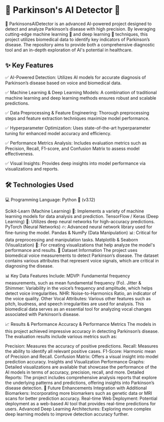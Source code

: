 # 🧠 Parkinson's AI Detector 🚀

🎯 ParkinsonsAIDetector is an advanced AI-powered project designed to detect and analyze Parkinson’s disease with high precision. By leveraging cutting-edge machine learning 🤖 and deep learning 🧠 techniques, this project utilizes biomedical data to identify key indicators of Parkinson’s disease. The repository aims to provide both a comprehensive diagnostic tool and an in-depth exploration of AI's potential in healthcare.

## ✨ Key Features

✅ AI-Powered Detection: Utilizes AI models for accurate diagnosis of Parkinson’s disease based on voice and biomedical data.

✅ Machine Learning & Deep Learning Models: A combination of traditional machine learning and deep learning methods ensures robust and scalable predictions.

✅ Data Preprocessing & Feature Engineering: Thorough preprocessing steps and feature extraction techniques maximize model performance.

✅ Hyperparameter Optimization: Uses state-of-the-art hyperparameter tuning for enhanced model accuracy and efficiency.

✅ Performance Metrics Analysis: Includes evaluation metrics such as Precision, Recall, F1-score, and Confusion Matrix to assess model effectiveness.

✅ Visual Insights: Provides deep insights into model performance via visualizations and reports.

## 🛠 Technologies Used

💻 Programming Language: Python 🐍 (v3.12)

Scikit-Learn (Machine Learning) 🤖: Implements a variety of machine learning models for data analysis and prediction.
TensorFlow / Keras (Deep Learning) 🧠: Utilizes deep neural networks for high-accuracy predictions.
PyTorch (Neural Networks) 🔥: Advanced neural network library used for fine-tuning the model.
Pandas & NumPy (Data Manipulation) 📊: Critical for data preprocessing and manipulation tasks.
Matplotlib & Seaborn (Visualization) 🎨: For creating visualizations that help analyze the model's performance and results.
📂 Dataset Information
The project uses biomedical voice measurements to detect Parkinson’s disease. The dataset contains various attributes that represent voice signals, which are critical in diagnosing the disease.

📊 Key Data Features Include:
MDVP: Fundamental frequency measurements, such as mean fundamental frequency (Fo).
Jitter & Shimmer: Variability in the voice’s frequency and amplitude, which helps detect voice irregularities.
NHR: Noise-to-Harmonics Ratio, an indicator of the voice quality.
Other Vocal Attributes: Various other features such as pitch, loudness, and speech irregularities are used for analysis.
This biomedical data serves as an essential tool for analyzing vocal changes associated with Parkinson’s disease.

📈 Results & Performance
Accuracy & Performance Metrics
The models in this project achieved impressive accuracy in detecting Parkinson’s disease. The evaluation results include various metrics such as:

Precision: Measures the accuracy of positive predictions.
Recall: Measures the ability to identify all relevant positive cases.
F1-Score: Harmonic mean of Precision and Recall.
Confusion Matrix: Offers a visual insight into model prediction accuracy.
Insights and Visualization
Performance Graphs: Detailed visualizations are available that showcase the performance of the AI models in terms of accuracy, precision, recall, and more.
Detailed Reports: The project includes comprehensive analysis reports that explore the underlying patterns and predictions, offering insights into Parkinson’s disease detection.
🚀 Future Enhancements
Integration with Additional Biomarkers: Incorporating more biomarkers such as genetic data or MRI scans for better prediction accuracy.
Real-time Web Deployment: Potential deployment as a web-based AI tool that provides real-time predictions for users.
Advanced Deep Learning Architectures: Exploring more complex deep learning models to improve detection accuracy further.
